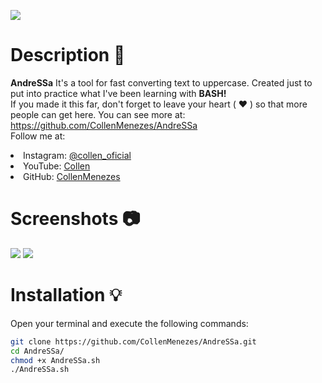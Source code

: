 ![](https://files.catbox.moe/j0upnb.png)

# Description 📑
**AndreSSa** It's a tool for fast converting text to uppercase. Created just to put into practice what I've been learning with **BASH!** <br>
If you made it this far, don't forget to leave your heart ( ❤ ) so that more people can get here.
You can see more at: https://github.com/CollenMenezes/AndreSSa <br>
Follow me at:

<lu>
    <li>
        Instagram: <a href="https://www.instagram.com/collen_oficial/"> @collen_oficial </a>
    </li>
    <li>
        YouTube: <a href="https://www.youtube.com/channel/UC31mDnoFYpGmTtmilt6DH_Q"> Collen </a>
    </li>
    <li>
        GitHub: <a href="https://github.com/CollenMenezes"> CollenMenezes </a>
    </li>
</lu>

# Screenshots 📷

![](https://files.catbox.moe/0e3y9f.png)
![](https://files.catbox.moe/s2ndie.png)

# Installation 💡
Open your terminal and execute the following commands:

```bash
git clone https://github.com/CollenMenezes/AndreSSa.git
cd AndreSSa/
chmod +x AndreSSa.sh
./AndreSSa.sh
```
